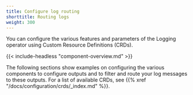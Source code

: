 ```yaml
---
title: Configure log routing
shorttitle: Routing logs
weight: 300
---
```


You can configure the various features and parameters of the Logging operator using Custom Resource Definitions (CRDs).

{{< include-headless "component-overview.md" >}}

The following sections show examples on configuring the various components to configure outputs and to filter and route your log messages to these outputs. For a list of available CRDs, see {{% xref "/docs/configuration/crds/_index.md" %}}.


